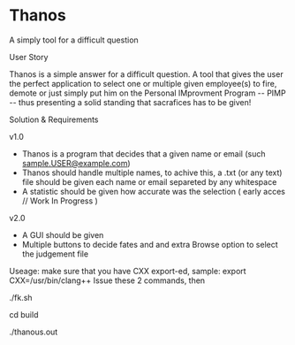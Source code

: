 # Thanos
A simply tool for a difficult question

User Story

Thanos is a simple answer for a difficult question. A tool that gives the user the perfect application to select one or multiple given employee(s)
to fire, demote or just simply put him on the Personal IMprovment Program -- PIMP -- thus presenting a solid standing that sacrafices has to be given!

Solution & Requirements

v1.0
- Thanos is a program that decides that a given name or email (such sample.USER@example.com)
- Thanos should handle multiple names, to achive this, a .txt (or any text) file should be given each name or email separeted by any whitespace
- A statistic should be given how accurate was the selection ( early acces // Work In Progress )

v2.0
- A GUI should be given
- Multiple buttons to decide fates and and extra Browse option to select the judgement file


Useage:
make sure that you have CXX export-ed, sample: export CXX=/usr/bin/clang++
Issue these 2 commands, then 

./fk.sh


cd build 

./thanous.out



